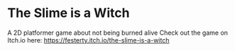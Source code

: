 # The Slime is a Witch
A 2D platformer game about not being burned alive
Check out the game on Itch.io here: https://festerty.itch.io/the-slime-is-a-witch